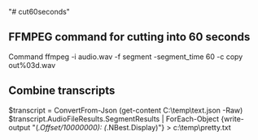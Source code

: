 "# cut60seconds" 



## FFMPEG command for cutting into 60 seconds 
Command ffmpeg -i audio.wav -f segment -segment_time 60 -c copy out%03d.wav

## Combine transcripts 

$transcript = ConvertFrom-Json (get-content C:\temp\text.json -Raw)
$transcript.AudioFileResults.SegmentResults | ForEach-Object {write-output "$($_.Offset/10000000): $($_.NBest.Display)"} > c:\temp\pretty.txt
